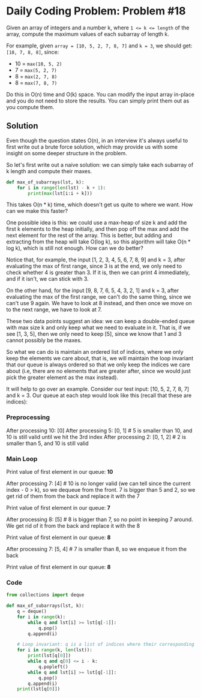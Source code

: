# Daily Coding Problem: Problem #18

Given an array of integers and a number k, where `1 <= k <= length` of the array, compute the maximum values of each subarray of length k.

For example, given `array = [10, 5, 2, 7, 8, 7]` and `k = 3`, we should get: `[10, 7, 8, 8]`, since:

- 10 = `max(10, 5, 2)`
- 7 = `max(5, 2, 7)`
- 8 = `max(2, 7, 8)`
- 8 = `max(7, 8, 7)`

Do this in O(n) time and O(k) space. You can modify the input array in-place and you do not need to store the results. You can simply print them out as you compute them.

## Solution

Even though the question states O(n), in an interview it's always useful to first write out a brute force solution, which may provide us with some insight on some deeper structure in the problem.

So let's first write out a naive solution: we can simply take each subarray of k length and compute their maxes.

```python
def max_of_subarrays(lst, k):
    for i in range(len(lst) - k + 1):
        print(max(lst[i:i + k]))
```

This takes O(n * k) time, which doesn't get us quite to where we want. How can we make this faster?

One possible idea is this: we could use a max-heap of size k and add the first k elements to the heap initially, and then pop off the max and add the next element for the rest of the array. This is better, but adding and extracting from the heap will take O(log k), so this algorithm will take O(n * log k), which is still not enough. How can we do better?

Notice that, for example, the input [1, 2, 3, 4, 5, 6, 7, 8, 9] and k = 3, after evaluating the max of first range, since 3 is at the end, we only need to check whether 4 is greater than 3. If it is, then we can print 4 immediately, and if it isn't, we can stick with 3.

On the other hand, for the input [9, 8, 7, 6, 5, 4, 3, 2, 1] and k = 3, after evaluating the max of the first range, we can't do the same thing, since we can't use 9 again. We have to look at 8 instead, and then once we move on to the next range, we have to look at 7.

These two data points suggest an idea: we can keep a double-ended queue with max size k and only keep what we need to evaluate in it. That is, if we see [1, 3, 5], then we only need to keep [5], since we know that 1 and 3 cannot possibly be the maxes.

So what we can do is maintain an ordered list of indices, where we only keep the elements we care about, that is, we will maintain the loop invariant that our queue is always ordered so that we only keep the indices we care about (i.e, there are no elements that are greater after, since we would just pick the greater element as the max instead).

It will help to go over an example. Consider our test input: [10, 5, 2, 7, 8, 7] and k = 3. Our queue at each step would look like this (recall that these are indices):

### Preprocessing

After processing 10: [0] After processing 5: [0, 1] # 5 is smaller than 10, and 10 is still valid until we hit the 3rd index After processing 2: [0, 1, 2] # 2 is smaller than 5, and 10 is still valid

### Main Loop

Print value of first element in our queue: **10**

After processing 7: [4] # 10 is no longer valid (we can tell since the current index - 0 > k), so we dequeue from the front. 7 is bigger than 5 and 2, so we get rid of them from the back and replace it with the 7

Print value of first element in our queue: **7**

After processing 8: [5] # 8 is bigger than 7, so no point in keeping 7 around. We get rid of it from the back and replace it with the 8

Print value of first element in our queue: **8**

After processing 7: [5, 4] # 7 is smaller than 8, so we enqueue it from the back

Print value of first element in our queue: **8**

### Code

```python
from collections import deque

def max_of_subarrays(lst, k):
    q = deque()
    for i in range(k):
        while q and lst[i] >= lst[q[-1]]:
            q.pop()
        q.append(i)

    # Loop invariant: q is a list of indices where their corresponding values are in descending order.
    for i in range(k, len(lst)):
        print(lst[q[0]])
        while q and q[0] <= i - k:
            q.popleft()
        while q and lst[i] >= lst[q[-1]]:
            q.pop()
        q.append(i)
    print(lst[q[0]])
```
